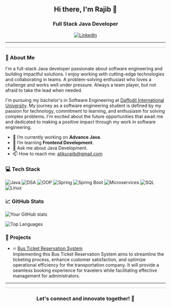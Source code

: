 <h2 align="center">Hi there, I'm Rajib 👋</h2>
<h3 align="center">Full Stack Java Developer</h3>

<p align="center">
  <a href="https://linkedin.com/in/atikurajib">
    <img src="https://img.shields.io/badge/LinkedIn-0077B5?style=for-the-badge&logo=linkedin&logoColor=white" alt="LinkedIn">
  </a>
</p>

<hr>
<svg width="100%" height="0.5">
  <line x1="0" y1="0" x2="100%" y2="0" stroke="#000" stroke-width="0.5" />
</svg>

### 🤖 About Me
I'm a full-stack Java developer passionate about software engineering and building impactful solutions. I enjoy working with cutting-edge technologies and collaborating in teams. A problem-solving enthusiast who loves a challenge and works well under pressure. Always a team player, but not afraid to take the lead when needed.

I'm pursuing my bachelor's in Software Engineering at [Daffodil International University](https://daffodilvarsity.edu.bd/). My journey as a software engineering student is defined by my passion for technology, commitment to learning, and enthusiasm for solving complex problems. I'm excited about the future opportunities that await me and dedicated to making a positive impact through my work in software engineering.

- 🔭 I’m currently working on **Advance Java**.
- 🌱 I’m learning **Frontend Development**.
- 💬 Ask me about Java Development.
- 📫 How to reach me: [atikurajib@gmail.com](mailto:your-email@example.com)

### 💻 Tech Stack
<p align="left">
  <img src="https://img.shields.io/badge/Java-ED8B00?style=for-the-badge&logo=java&logoColor=white" alt="Java" />
  <img src="https://img.shields.io/badge/DSA-4B0082?style=for-the-badge" alt="DSA" />
  <img src="https://img.shields.io/badge/OOP-8A2BE2?style=for-the-badge" alt="OOP" />
  <img src="https://img.shields.io/badge/Spring-6DB33F?style=for-the-badge&logo=spring&logoColor=white" alt="Spring" />
  <img src="https://img.shields.io/badge/Spring_Boot-6DB33F?style=for-the-badge&logo=spring-boot&logoColor=white" alt="Spring Boot" />
  <img src="https://img.shields.io/badge/Microservices-FF6F00?style=for-the-badge&logo=microservices&logoColor=white" alt="Microservices" />
  <img src="https://img.shields.io/badge/SQL-4479A1?style=for-the-badge&logo=MySQL&logoColor=white" alt="SQL" />
  <img src="https://img.shields.io/badge/Linux-FCC624?style=for-the-badge&logo=linux&logoColor=black" alt="Linux" />
</p>

### 📈 GitHub Stats
![Your GitHub stats](https://github-readme-stats.vercel.app/api?username=atikurajib&show_icons=true&theme=radical)

![Top Languages](https://github-readme-stats.vercel.app/api/top-langs/?username=atikurajib&layout=compact&theme=radical)

### 🚀 Projects
- 🔥 [Bus Ticket Reservation System](https://github.com/atikurajib/bus-ticket-reservation-system )</br>Implementing this Bus Ticket Reservation System aims to streamline the ticketing process, enhance customer satisfaction, and optimize operational efficiency for the transportation company. It will provide a seamless booking experience for travelers while facilitating effective management for administrators.

<hr>
<svg width="100%" height="0.5">
  <line x1="0" y1="0" x2="100%" y2="0" stroke="#000" stroke-width="0.5" />
</svg>

<h3 align="center">Let's connect and innovate together! 🥳</h3>

